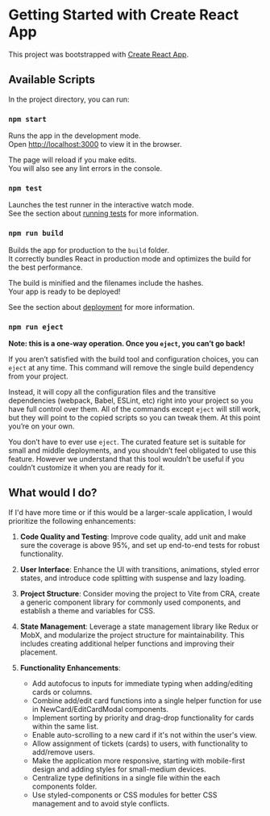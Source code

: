 # Getting Started with Create React App

This project was bootstrapped with [Create React App](https://github.com/facebook/create-react-app).

## Available Scripts

In the project directory, you can run:

### `npm start`

Runs the app in the development mode.\
Open [http://localhost:3000](http://localhost:3000) to view it in the browser.

The page will reload if you make edits.\
You will also see any lint errors in the console.

### `npm test`

Launches the test runner in the interactive watch mode.\
See the section about [running tests](https://facebook.github.io/create-react-app/docs/running-tests) for more information.

### `npm run build`

Builds the app for production to the `build` folder.\
It correctly bundles React in production mode and optimizes the build for the best performance.

The build is minified and the filenames include the hashes.\
Your app is ready to be deployed!

See the section about [deployment](https://facebook.github.io/create-react-app/docs/deployment) for more information.

### `npm run eject`

**Note: this is a one-way operation. Once you `eject`, you can’t go back!**

If you aren’t satisfied with the build tool and configuration choices, you can `eject` at any time. This command will remove the single build dependency from your project.

Instead, it will copy all the configuration files and the transitive dependencies (webpack, Babel, ESLint, etc) right into your project so you have full control over them. All of the commands except `eject` will still work, but they will point to the copied scripts so you can tweak them. At this point you’re on your own.

You don’t have to ever use `eject`. The curated feature set is suitable for small and middle deployments, and you shouldn’t feel obligated to use this feature. However we understand that this tool wouldn’t be useful if you couldn’t customize it when you are ready for it.


## What would I do?

If I'd have more time or if this would be a larger-scale application, I would prioritize the following enhancements:

1. **Code Quality and Testing**: Improve code quality, add unit and make sure the coverage is above 95%, and set up end-to-end tests for robust functionality. 

2. **User Interface**: Enhance the UI with transitions, animations, styled error states, and introduce code splitting with suspense and lazy loading.

3. **Project Structure**: Consider moving the project to Vite from CRA, create a generic component library for commonly used components, and establish a theme and variables for CSS. 

4. **State Management**: Leverage a state management library like Redux or MobX, and modularize the project structure for maintainability. This includes creating additional helper functions and improving their placement.

5. **Functionality Enhancements**: 
   - Add autofocus to inputs for immediate typing when adding/editing cards or columns.
   - Combine add/edit card functions into a single helper function for use in NewCard/EditCardModal components.
   - Implement sorting by priority and drag-drop functionality for cards within the same list.
   - Enable auto-scrolling to a new card if it's not within the user's view.
   - Allow assignment of tickets (cards) to users, with functionality to add/remove users.
   - Make the application more responsive, starting with mobile-first design and adding styles for small-medium devices.
   - Centralize type definitions in a single file within the each components folder.
   - Use styled-components or CSS modules for better CSS management and to avoid style conflicts.